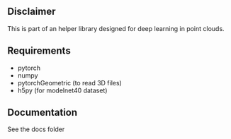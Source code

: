 ## Disclaimer
This is part of an helper library designed for deep learning in point clouds. 


## Requirements

- pytorch
- numpy
- pytorchGeometric (to read 3D files)
- h5py (for modelnet40 dataset)

## Documentation 

See the docs folder